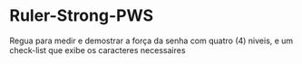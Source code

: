 # Ruler-Strong-PWS
Regua para medir e demostrar a força da senha com quatro (4) niveis, e um check-list que exibe os caracteres necessaires 
